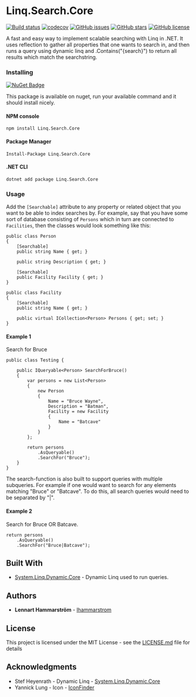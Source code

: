 # Linq.Search.Core
[![Build status](https://ci.appveyor.com/api/projects/status/u8370f2si1qvreva?svg=true)](https://ci.appveyor.com/project/lhammarstrom/linq-search-core)
[![codecov](https://codecov.io/gh/lhammarstrom/linq.search.core/branch/master/graph/badge.svg)](https://codecov.io/gh/lhammarstrom/linq.search.core)
[![GitHub issues](https://img.shields.io/github/issues/lhammarstrom/linq.search.core.svg)](https://github.com/lhammarstrom/linq.search.core/issues)
[![GitHub stars](https://img.shields.io/github/stars/lhammarstrom/linq.search.core.svg)](https://github.com/lhammarstrom/linq.search.core/stargazers)
[![GitHub license](https://img.shields.io/badge/license-MIT-blue.svg)](https://raw.githubusercontent.com/lhammarstrom/linq.search.core/master/LICENSE)

A fast and easy way to implement scalable searching with Linq in .NET. It uses reflection to gather all properties that one wants to search in, and then runs a query using dynamic linq and .Contains("{search}") to return all results which match the searchstring. 

### Installing
[![NuGet Badge](https://buildstats.info/nuget/Linq.Search.Core)](https://www.nuget.org/packages/Linq.Search.Core)

This package is available on nuget, run your available command and it should install nicely.

#### NPM console
```
npm install Linq.Search.Core
```

#### Package Manager
```
Install-Package Linq.Search.Core
```

#### .NET CLI
```
dotnet add package Linq.Search.Core
```

### Usage

Add the ```[Searchable]``` attribute to any property or related object that you want to be able to index searches by. For example, say that you have some sort of database consisting of ```Persons``` which in turn are connected to ```Facilities```, then the classes would look something like this:

```
public class Person
{
    [Searchable]
    public string Name { get; }
    
    public string Description { get; }
    
    [Searchable]
    public Facility Facility { get; }
}
```

```
public class Facility
{
    [Searchable]
    public string Name { get; }
    
    public virtual ICollection<Person> Persons { get; set; }
}
```

#### Example 1
Search for Bruce

```
public class Testing {
    
    public IQueryable<Person> SearchForBruce()
    {
        var persons = new List<Person>
        {
            new Person
            {
                Name = "Bruce Wayne",
                Description = "Batman",
                Facility = new Facility
                {
                    Name = "Batcave"
                }
            }
        };
        
        return persons
            .AsQueryable()
            .SearchFor("Bruce");
    }
}
```

The search-function is also built to support queries with multiple subqueries. For example if one would want to search for any elements matching "Bruce" or "Batcave". To do this, all search queries would need to be separated by "|".

#### Example 2
Search for Bruce OR Batcave.

```
return persons
    .AsQueryable()
    .SearchFor("Bruce|Batcave");
```

## Built With

* [System.Linq.Dynamic.Core](https://github.com/StefH/System.Linq.Dynamic.Core) - Dynamic Linq used to run queries.

## Authors

* **Lennart Hammarström** - [lhammarstrom](https://github.com/lhammarstrom)

## License

This project is licensed under the MIT License - see the [LICENSE.md](LICENSE.md) file for details

## Acknowledgments

* Stef Heyenrath - Dynamic Linq - [System.Linq.Dynamic.Core](https://github.com/StefH/System.Linq.Dynamic.Core)
* Yannick Lung - Icon - [IconFinder](https://www.iconfinder.com/yanlu)
